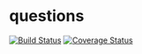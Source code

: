 # questions 
[![Build Status](https://travis-ci.org/anselmrothe/questions.svg?branch=master)](https://travis-ci.org/anselmrothe/questions)
[![Coverage
Status](https://codecov.io/gh/anselmrothe/questions/branch/master/graph/badge.svg)](https://codecov.io/gh/anselmrothe/questions?branch=master)

